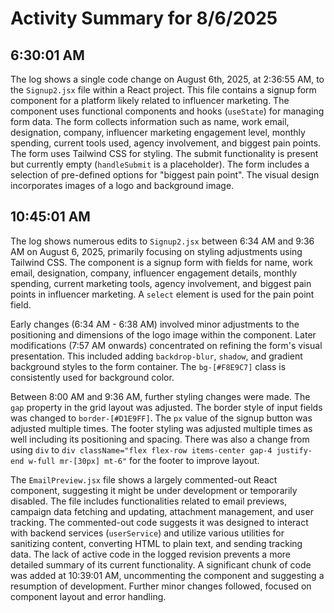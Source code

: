 # Activity Summary for 8/6/2025

## 6:30:01 AM
The log shows a single code change on August 6th, 2025, at 2:36:55 AM, to the `Signup2.jsx` file within a React project.  This file contains a signup form component for a platform likely related to influencer marketing. The component uses functional components and hooks (`useState`) for managing form data.  The form collects information such as name, work email, designation, company, influencer marketing engagement level, monthly spending, current tools used, agency involvement, and biggest pain points.  The form uses Tailwind CSS for styling.  The submit functionality is present but currently empty (`handleSubmit` is a placeholder). The form includes a selection of pre-defined options for "biggest pain point".  The visual design incorporates images of a logo and background image.


## 10:45:01 AM
The log shows numerous edits to `Signup2.jsx` between 6:34 AM and 9:36 AM on August 6, 2025, primarily focusing on styling adjustments using Tailwind CSS.  The component is a signup form with fields for name, work email, designation, company, influencer engagement details, monthly spending, current marketing tools, agency involvement, and biggest pain points in influencer marketing.  A `select` element is used for the pain point field.

Early changes (6:34 AM - 6:38 AM) involved minor adjustments to the positioning and dimensions of the logo image within the component.  Later modifications (7:57 AM onwards) concentrated on refining the form's visual presentation.  This included adding `backdrop-blur`, `shadow`, and gradient background styles to the form container. The `bg-[#F8E9C7]` class is consistently used for background color.

Between 8:00 AM and 9:36 AM, further styling changes were made.  The `gap` property in the grid layout was adjusted. The border style of input fields was changed to `border-[#D1E9FF]`. The `px` value of the signup button was adjusted multiple times. The footer styling  was adjusted multiple times as well including its positioning and spacing. There was also a change from using `div` to `div className="flex flex-row items-center gap-4 justify-end w-full mr-[30px] mt-6"` for the footer to improve layout.


The `EmailPreview.jsx` file shows a largely commented-out React component, suggesting it might be under development or temporarily disabled. The file includes functionalities related to email previews, campaign data fetching and updating, attachment management, and user tracking.  The commented-out code suggests it was designed to interact with backend services (`userService`) and utilize various utilities for sanitizing content, converting HTML to plain text, and sending tracking data.  The lack of active code in the logged revision prevents a more detailed summary of its current functionality. A significant chunk of code was added at 10:39:01 AM,  uncommenting the component and suggesting a resumption of development.  Further minor changes followed, focused on component layout and error handling.
